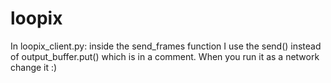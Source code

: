 # loopix
In loopix_client.py:
  inside the send_frames function I use the send() instead of output_buffer.put() which is in a comment. 
  When you run it as a network change it :)
